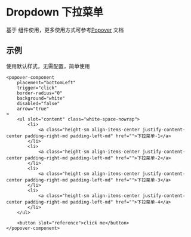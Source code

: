 # Dropdown 下拉菜单
基于[<popover-component/>](http://biuui.com/docs/feedback/drawer) 组件使用，更多使用方式可参考[Popover](http://biuui.com/docs/feedback/drawer) 文档

## 示例
使用默认样式，无需配置，简单使用
```
<popover-component
    placement="bottomLeft"
    trigger="click"
    border-radius="0"
    background="white"
    disabled="false"
    arrow="true"
>
    <ul slot="content" class="white-space-nowrap">
        <li>
            <a class="height-sm align-items-center justify-content-center padding-right-md padding-left-md" href="">下拉菜单-1</a>
        </li>
        <li>
            <a class="height-sm align-items-center justify-content-center padding-right-md padding-left-md" href="">下拉菜单-2</a>
        </li>
        <li>
            <a class="height-sm align-items-center justify-content-center padding-right-md padding-left-md" href="">下拉菜单-3</a>
        </li>
        <li>
            <a class="height-sm align-items-center justify-content-center padding-right-md padding-left-md" href="">下拉菜单-4</a>
        </li>
    </ul>

    <button slot="reference">click me</button>
</popover-component>
```